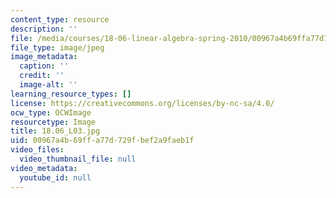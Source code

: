 ```yaml
---
content_type: resource
description: ''
file: /media/courses/18-06-linear-algebra-spring-2010/00967a4b69ffa77d729fbef2a9faeb1f_18.06_L03.jpg
file_type: image/jpeg
image_metadata:
  caption: ''
  credit: ''
  image-alt: ''
learning_resource_types: []
license: https://creativecommons.org/licenses/by-nc-sa/4.0/
ocw_type: OCWImage
resourcetype: Image
title: 18.06_L03.jpg
uid: 00967a4b-69ff-a77d-729f-bef2a9faeb1f
video_files:
  video_thumbnail_file: null
video_metadata:
  youtube_id: null
---
```

